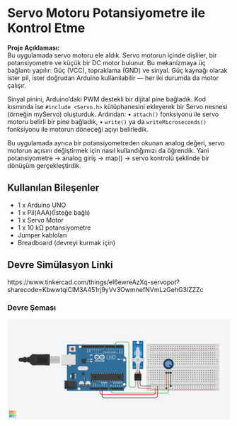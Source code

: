 <h1>Servo Motoru Potansiyometre ile Kontrol Etme</h1>
<p><strong>Proje Açıklaması:</strong><br>
Bu uygulamada servo motoru ele aldık.
Servo motorun içinde dişliler, bir potansiyometre ve küçük bir DC motor bulunur. Bu mekanizmaya üç bağlantı yapılır:
Güç (VCC), topraklama (GND) ve sinyal. Güç kaynağı olarak ister pil, ister doğrudan Arduino kullanılabilir — her iki durumda da motor çalışır.

Sinyal pinini, Arduino’daki PWM destekli bir dijital pine bağladık. Kod kısmında ise <code>#include &lt;Servo.h&gt;</code> kütüphanesini ekleyerek bir Servo nesnesi (örneğin myServo) oluşturduk. Ardından:
	•	<code>attach()</code> fonksiyonu ile servo motoru belirli bir pine bağladık,
	•	<code>write()</code> ya da <code>writeMicroseconds()</code> fonksiyonu ile motorun döneceği açıyı belirledik.

Bu uygulamada ayrıca bir potansiyometreden okunan analog değeri, servo motorun açısını değiştirmek için nasıl kullandığımızı da öğrendik.
Yani potansiyometre → analog giriş → map() → servo kontrolü şeklinde bir dönüşüm gerçekleştirdik.



  
<h2> Kullanılan Bileşenler</h2>
<ul>
  <li>1 x Arduino UNO </li>
  <li>1 x Pil(AAA)(İsteğe bağlı)</li>
  <li>1 x Servo Motor</li>
  <li>1 x 10 kΩ potansiyometre</li>
  <li>Jumper kabloları</li>
  <li>Breadboard (devreyi kurmak için)</li>
</ul>
<h2>Devre Simülasyon Linki</h2>
<p>https://www.tinkercad.com/things/el6ewreAzXq-servopot?sharecode=KbwwtqiClM3A451rj9yVv3OwmnefNVmLzGehG3lZZZc</p>
<h3>Devre Şeması</h3>
<p><img src="ServoPot.png" alt="Pot Servo Devre Şeması" width="600"></p>
